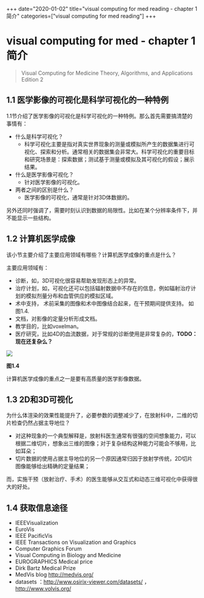 +++
date="2020-01-02" 
title="visual computing for med reading - chapter 1 简介"
categories=["visual computing for med reading"] 
+++

# visual computing for med - chapter 1 简介

> Visual Computing for Medicine Theory, Algorithms, and Applications Edition 2

## 1.1 医学影像的可视化是科学可视化的一种特例

1.1节介绍了医学影像的可视化是科学可视化的一种特例。那么首先需要搞清楚的事情有：

- 什么是科学可视化？
  - 科学可视化主要是指对真实世界现象的测量或模拟所产生的数据集进行可视化、探索和分析。通常相关的数据集会非常大。科学可视化的重要目标和研究场景是：探索数据；测试基于测量或模拟及其可视化的假设；展示结果。
- 什么是医学影像可视化？
  - 针对医学影像的可视化。
- 两者之间的区别是什么？
  - 医学影像的可视化，通常是针对3D体数据的。

另外还同时强调了，需要时刻认识到数据的局限性。比如在某个分辨率条件下，并不能显示一些结构。

## 1.2 计算机医学成像

该小节主要介绍了主要应用领域有哪些？计算机医学成像的重点是什么？

主要应用领域有：

- 诊断，如，3D可视化很容易帮助发现形态上的异常。
- 治疗计划，如，可视化还可以包括辐射数据中不存在的信息，例如辐射治疗计划的模拟剂量分布和血管供应的模拟区域。
- 术中支持， 术前采集的图像和术中图像结合起来，在干预期间提供支持。 如图1.4.
- 文档，对影像的定量分析形成文档。
- 教学目的，比如voxelman。
- 医疗研究，比如4D的血流数据，对于常规的诊断使用是非常复杂的，**TODO：现在还复杂么？**

![](/image/visual_computing_for_med_fig1_4.png)

**图1.4**

计算机医学成像的重点之一是要有高质量的医学影像数据。

## 1.3 2D和3D可视化

为什么体渲染的效果性能提升了，必要参数的调整减少了，在放射科中，二维的切片检查仍然占据主导地位？

- 对这种现象的一个典型解释是，放射科医生通常有很强的空间想象能力，可以根据二维切片，想象出三维的图像；对于复杂结构这种能力可能会不够用，比如耳朵；
- 切片数据的使用占据主导地位的另一个原因通常归因于放射学传统，2D切片图像能够给出精确的定量结果；

而，实施干预（放射治疗、手术）的医生能够从交互式和动态三维可视化中获得很大的好处。

## 1.4 获取信息途径

- IEEEVisualization
- EuroVis
- IEEE PacificVis
- IEEE Transactions on Visualization and Graphics
- Computer Graphics Forum
- Visual Computing in Biology and Medicine  
- EUROGRAPHICS Medical price  
- Dirk Bartz Medical Prize  
- MedVis blog  http://medvis.org/  
- datasets ：http://www.osirix-viewer.com/datasets/  ，http://www.volvis.org/  







